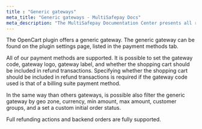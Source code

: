 ```yaml
---
title : "Generic gateways"
meta_title: "Generic gateways - MultiSafepay Docs"
meta_description: "The MultiSafepay Documentation Center presents all relevant information about our Plugins and API. You can also find support pages for payment methods, tools and general questions as well as the contact details of our Support and Integration Teams."
---
```

The OpenCart plugin offers a generic gateway. The generic gateway can be found on the plugin settings page, listed in the payment methods tab.

All of our payment methods are supported. It is possible to set the gateway code, gateway logo, gateway label, and whether the shopping cart should be included in refund transactions. Specifying whether the shopping cart should be included in refund transactions is required if the gateway code used is that of a billing suite payment method.

In the same way than others gateways, is possible also filter the generic gateway by geo zone, currency, min amount, max amount, customer groups, and a set a custom initial order status.

Full refunding actions and backend orders are fully supported.
